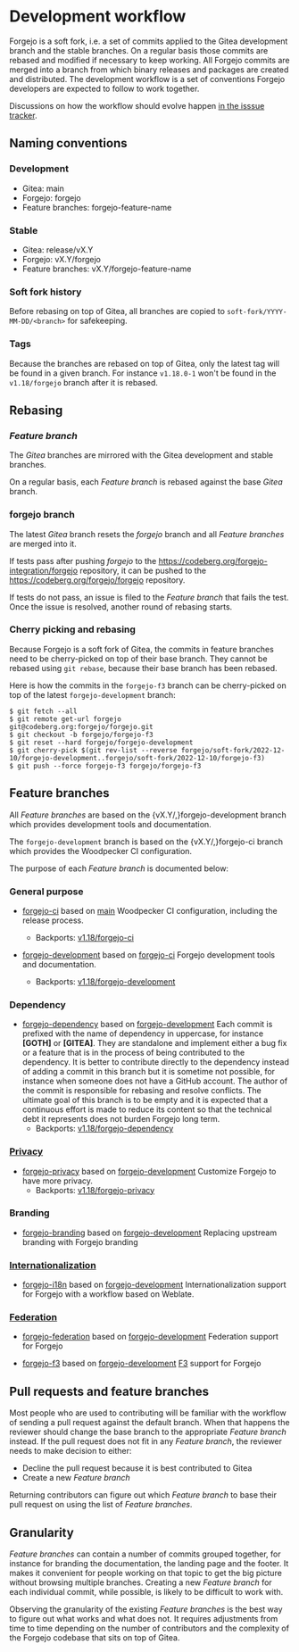 # Development workflow

Forgejo is a soft fork, i.e. a set of commits applied to the Gitea development branch and the stable branches. On a regular basis those commits are rebased and modified if necessary to keep working. All Forgejo commits are merged into a branch from which binary releases and packages are created and distributed. The development workflow is a set of conventions Forgejo developers are expected to follow to work together.

Discussions on how the workflow should evolve happen [in the isssue tracker](https://codeberg.org/forgejo/forgejo/issues?type=all&state=open&labels=&milestone=0&assignee=0&q=%5BWORKFLOW%5D).

## Naming conventions

### Development

* Gitea: main
* Forgejo: forgejo
* Feature branches: forgejo-feature-name

### Stable

* Gitea: release/vX.Y
* Forgejo: vX.Y/forgejo
* Feature branches: vX.Y/forgejo-feature-name

### Soft fork history

Before rebasing on top of Gitea, all branches are copied to `soft-fork/YYYY-MM-DD/<branch>` for safekeeping.

### Tags

Because the branches are rebased on top of Gitea, only the latest tag will be found in a given branch. For instance `v1.18.0-1` won't be found in the `v1.18/forgejo` branch after it is rebased.

## Rebasing

### *Feature branch*

The *Gitea* branches are mirrored with the Gitea development and stable branches.

On a regular basis, each *Feature branch* is rebased against the base *Gitea* branch.

### forgejo branch

The latest *Gitea* branch resets the *forgejo* branch and all *Feature branches* are merged into it.

If tests pass after pushing *forgejo* to the https://codeberg.org/forgejo-integration/forgejo repository, it can be pushed to the https://codeberg.org/forgejo/forgejo repository.

If tests do not pass, an issue is filed to the *Feature branch* that fails the test. Once the issue is resolved, another round of rebasing starts.

### Cherry picking and rebasing

Because Forgejo is a soft fork of Gitea, the commits in feature branches need to be cherry-picked on top of their base branch. They cannot be rebased using `git rebase`, because their base branch has been rebased.

Here is how the commits in the `forgejo-f3` branch can be cherry-picked on top of the latest `forgejo-development` branch:

```
$ git fetch --all
$ git remote get-url forgejo
git@codeberg.org:forgejo/forgejo.git
$ git checkout -b forgejo/forgejo-f3
$ git reset --hard forgejo/forgejo-development
$ git cherry-pick $(git rev-list --reverse forgejo/soft-fork/2022-12-10/forgejo-development..forgejo/soft-fork/2022-12-10/forgejo-f3)
$ git push --force forgejo-f3 forgejo/forgejo-f3
```

## Feature branches

All *Feature branches* are based on the {vX.Y/,}forgejo-development branch which provides development tools and documentation.

The `forgejo-development` branch is based on the {vX.Y/,}forgejo-ci branch which provides the Woodpecker CI configuration.

The purpose of each *Feature branch* is documented below:

### General purpose

* [forgejo-ci](https://codeberg.org/forgejo/forgejo/src/branch/forgejo-ci) based on [main](https://codeberg.org/forgejo/forgejo/src/branch/main)
  Woodpecker CI configuration, including the release process.
  * Backports: [v1.18/forgejo-ci](https://codeberg.org/forgejo/forgejo/src/branch/v1.18/forgejo-ci)

* [forgejo-development](https://codeberg.org/forgejo/forgejo/src/branch/forgejo-development) based on [forgejo-ci](https://codeberg.org/forgejo/forgejo/src/branch/forgejo-ci)
  Forgejo development tools and documentation.
  * Backports: [v1.18/forgejo-development](https://codeberg.org/forgejo/forgejo/src/branch/v1.18/forgejo-development)

### Dependency

* [forgejo-dependency](https://codeberg.org/forgejo/forgejo/src/branch/forgejo-dependency) based on [forgejo-development](https://codeberg.org/forgejo/forgejo/src/branch/forgejo-development)
  Each commit is prefixed with the name of dependency in uppercase, for instance **[GOTH]** or **[GITEA]**. They are standalone and implement either a bug fix or a feature that is in the process of being contributed to the dependency. It is better to contribute directly to the dependency instead of adding a commit in this branch but it is sometime not possible, for instance when someone does not have a GitHub account. The author of the commit is responsible for rebasing and resolve conflicts. The ultimate goal of this branch is to be empty and it is expected that a continuous effort is made to reduce its content so that the technical debt it represents does not burden Forgejo long term.
  * Backports: [v1.18/forgejo-dependency](https://codeberg.org/forgejo/forgejo/src/branch/v1.18/forgejo-dependency)

### [Privacy](https://codeberg.org/forgejo/forgejo/issues?labels=83271)

* [forgejo-privacy](https://codeberg.org/forgejo/forgejo/src/branch/forgejo-privacy) based on [forgejo-development](https://codeberg.org/forgejo/forgejo/src/branch/forgejo-development)
  Customize Forgejo to have more privacy.
  * Backports: [v1.18/forgejo-privacy](https://codeberg.org/forgejo/forgejo/src/branch/v1.18/forgejo-privacy)

### Branding
* [forgejo-branding](https://codeberg.org/forgejo/forgejo/src/branch/forgejo-branding) based on [forgejo-development](https://codeberg.org/forgejo/forgejo/src/branch/forgejo-development)
  Replacing upstream branding with Forgejo branding

### [Internationalization](https://codeberg.org/forgejo/forgejo/issues?labels=82637)
* [forgejo-i18n](https://codeberg.org/forgejo/forgejo/src/branch/forgejo-i18n) based on [forgejo-development](https://codeberg.org/forgejo/forgejo/src/branch/forgejo-development)
  Internationalization support for Forgejo with a workflow based on Weblate.

### [Federation](https://codeberg.org/forgejo/forgejo/issues?labels=79349)

* [forgejo-federation](https://codeberg.org/forgejo/forgejo/src/branch/forgejo-federation) based on [forgejo-development](https://codeberg.org/forgejo/forgejo/src/branch/forgejo-development)
  Federation support for Forgejo

* [forgejo-f3](https://codeberg.org/forgejo/forgejo/src/branch/forgejo-f3) based on [forgejo-development](https://codeberg.org/forgejo/forgejo/src/branch/forgejo-development)
  [F3](https://lab.forgefriends.org/friendlyforgeformat/gof3) support for Forgejo

## Pull requests and feature branches

Most people who are used to contributing will be familiar with the workflow of sending a pull request against the default branch. When that happens the reviewer should change the base branch to the appropriate *Feature branch* instead. If the pull request does not fit in any *Feature branch*, the reviewer needs to make decision to either:

* Decline the pull request because it is best contributed to Gitea
* Create a new *Feature branch*

Returning contributors can figure out which *Feature branch* to base their pull request on using the list of *Feature branches*.

## Granularity

*Feature branches* can contain a number of commits grouped together, for instance for branding the documentation, the landing page and the footer. It makes it convenient for people working on that topic to get the big picture without browsing multiple branches. Creating a new *Feature branch* for each individual commit, while possible, is likely to be difficult to work with.

Observing the granularity of the existing *Feature branches* is the best way to figure out what works and what does not. It requires adjustments from time to time depending on the number of contributors and the complexity of the Forgejo codebase that sits on top of Gitea.
